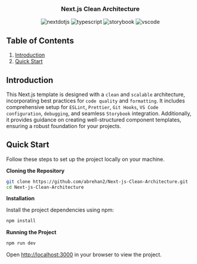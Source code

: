 <div align="center">
  <h3 align="center">Next.js Clean Architecture</h3>
   <div>
    <img src="https://img.shields.io/badge/-Next_JS-black?style=for-the-badge&logoColor=white&logo=nextdotjs&color=000000" alt="nextdotjs" />
    <img src="https://img.shields.io/badge/-TypeScript-black?style=for-the-badge&logoColor=white&logo=typescript&color=3178C6" alt="typescript" />
    <img src="https://img.shields.io/badge/-Storybook-black?style=for-the-badge&logoColor=white&logo=storybook&color=FF4785" alt="storybook" />
    <img src="https://img.shields.io/badge/-VS%20Code-black?style=for-the-badge&logoColor=white&logo=visual-studio-code&color=007ACC" alt="vscode" />
  </div>
</div>

## <a name="table">Table of Contents</a>

1. [Introduction](#introduction)
2. [Quick Start](#quick-start)

## <a name="introduction">Introduction</a>

This Next.js template is designed with a `clean` and `scalable` architecture, incorporating best practices for `code quality` and `formatting`. It includes comprehensive setup for `ESLint`, `Prettier`, `Git Hooks`, `VS Code configuration`, `debugging`, and seamless `Storybook` integration. Additionally, it provides guidance on creating well-structured component templates, ensuring a robust foundation for your projects.

## <a name="quick-start">Quick Start</a>

Follow these steps to set up the project locally on your machine.

**Cloning the Repository**

```bash
git clone https://github.com/abrehan2/Next-js-Clean-Architecture.git
cd Next-js-Clean-Architecture
```

**Installation**

Install the project dependencies using npm:

```bash
npm install
```

**Running the Project**

```bash
npm run dev
```

Open [http://localhost:3000](http://localhost:3000) in your browser to view the project.
